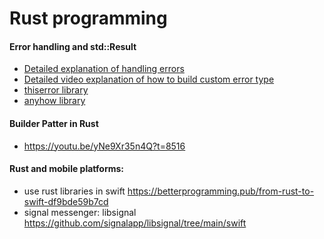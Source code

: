 # Rust programming

#### Error handling and std::Result
 - [Detailed explanation of handling errors](https://www.lpalmieri.com/posts/error-handling-rust/)
 - [Detailed video explanation of how to build custom error type](https://youtu.be/YFzF1AHYjes?t=2527)
 - [thiserror library](https://docs.rs/thiserror/)
 - [anyhow library](https://docs.rs/anyhow)

#### Builder Patter in Rust

- https://youtu.be/yNe9Xr35n4Q?t=8516

#### Rust and mobile platforms:
 - use rust libraries in swift https://betterprogramming.pub/from-rust-to-swift-df9bde59b7cd
 - signal messenger: libsignal https://github.com/signalapp/libsignal/tree/main/swift 
